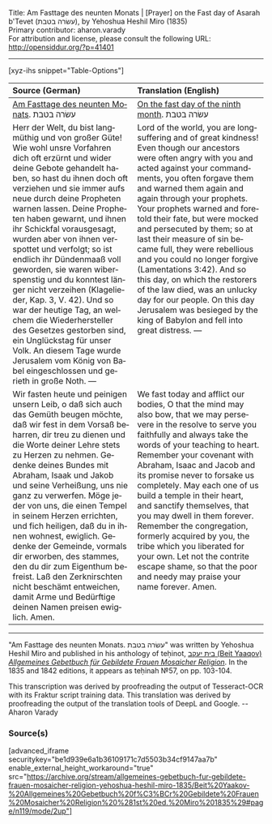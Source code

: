 <html>
<head></head>
<body>
Title: Am Fasttage des neunten Monats | [Prayer] on the Fast day of Asarah b'Tevet (עשׂרה בטבת), by Yehoshua Heshil Miro (1835)<br />
Primary contributor: aharon.varady<br />
For attribution and license, please consult the following URL: <a href="http://opensiddur.org/?p=41401">http://opensiddur.org/?p=41401</a>
<p />
<hr />

[xyz-ihs snippet="Table-Options"]<table style="margin-left: auto; margin-right: auto;" class="draggable">
<thead><tr><th id="x" style="text-align: left;">Source (German)</th><th style="text-align: left;">Translation (English)</th></tr></thead>
<tbody>
<tr><td style="vertical-align:top;">
<div class="german" lang="de" style="text-align: left;">
<u>Am Fasttage des neunten Monats</u>. <span class="hebrew">עשׂרה בטבת</span>
</div></td>

<td style="vertical-align:top;">
<div class="english" lang="en" style="text-align: left;">
<u>On the fast day of the ninth month</u>. <span class="hebrew">עשׂרה בטבת</span>
</div></td></tr>


<tr><td style="vertical-align:top;">
<div class="german" lang="de">
Herr der Welt, du bist langmüthig und von großer Güte! Wie wohl unsre Vorfahren dich oft erzürnt und wider deine Gebote gehandelt haben, so hast du ihnen doch oft verziehen und sie immer aufs neue durch deine Propheten warnen lassen. Deine Propheten haben gewarnt, und ihnen ihr Schickfal vorausgesagt, wurden aber von ihnen verspottet und verfolgt; so ist endlich ihr Dündenmaaß voll geworden, sie waren wiberspenstig und du konntest länger nicht verzeihen <span class="citation">(Klagelieder, Kap. 3, V. 42)</span>. Und so war der heutige Tag, an welchem die Wiederhersteller des Gesetzes gestorben sind, ein Unglückstag für unser Volk. An diesem Tage wurde Jerusalem vom König von Babel eingeschlossen und gerieth in große Noth. —
</div></td>

<td style="vertical-align:top;">
<div class="english" lang="en">
Lord of the world, you are longsuffering and of great kindness! Even though our ancestors were often angry with you and acted against your commandments, you often forgave them and warned them again and again through your prophets. Your prophets warned and foretold their fate, but were mocked and persecuted by them; so at last their measure of sin became full, they were rebellious and you could no longer forgive <span class="citation">(Lamentations 3:42)</span>. And so this day, on which the restorers of the law died, was an unlucky day for our people. On this day Jerusalem was besieged by the king of Babylon and fell into great distress. —
</div></td></tr>


<tr><td style="vertical-align:top;">
<div class="german" lang="de">
Wir fasten heute und peinigen unsern Leib, o daß sich auch das Gemüth beugen möchte, daß wir fest in dem Vorsaß beharren, dir treu zu dienen und die Worte deiner Lehre stets zu Herzen zu nehmen. Gedenke deines Bundes mit Abraham, Isaak und Jakob und seine Verheißung, uns nie ganz zu verwerfen. Möge jeder von uns, die einen Tempel in seinem Herzen errichten, und fich heiligen, daß du in ihnen wohnest, ewiglich. Gedenke der Gemeinde, vormals dir erworben, des stammes, den du dir zum Eigenthum befreist. Laß den Zerknirschten nicht beschämt entweichen, damit Arme und Bedürftige deinen Namen preisen ewiglich. Amen.
</div></td>

<td style="vertical-align:top;">
<div class="english" lang="en">
We fast today and afflict our bodies, O that the mind may also bow, that we may persevere in the resolve to serve you faithfully and always take the words of your teaching to heart. Remember your covenant with Abraham, Isaac and Jacob and its promise never to forsake us completely. May each one of us build a temple in their heart, and sanctify themselves, that you may dwell in them forever. Remember the congregation, formerly acquired by you, the tribe which you liberated for your own. Let not the contrite escape shame, so that the poor and needy may praise your name forever. Amen.
</div></td></tr>
</tbody></table>


<hr />

"Am Fasttage des neunten Monats. עשׂרה בטבת" was written by Yehoshua Heshil Miro and published in his anthology of teḥinot, <a href="/?p=41365">בית יעקב (Beit Yaaqov) <em>Allgemeines Gebetbuch für Gebildete Frauen Mosaicher Religion</em></a>. In the 1835 and 1842 editions, it appears as teḥinah №57, on pp. 103-104. 

This transcription was derived by proofreading the output of Tesseract-OCR with its Fraktur script training data. This translation was derived by proofreading the output of the translation tools of DeepL and Google. --Aharon Varady

<h3>Source(s)</h3>

[advanced_iframe securitykey="be1d939e6a1b36109171c7d5503b34cf9147aa7b" enable_external_height_workaround="true" src="https://archive.org/stream/allgemeines-gebetbuch-fur-gebildete-frauen-mosaicher-religion-yehoshua-heshil-miro-1835/Beit%20Yaakov-%20Allgemeines%20Gebetbuch%20f%C3%BCr%20Gebildete%20Frauen%20Mosaicher%20Religion%20%281st%20ed.%20Miro%201835%29#page/n119/mode/2up"]

&nbsp;
</body>
</html>